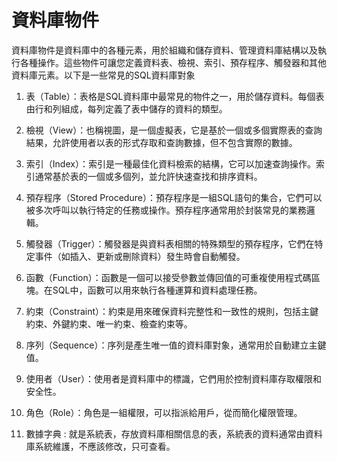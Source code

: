 # 資料庫物件
資料庫物件是資料庫中的各種元素，用於組織和儲存資料、管理資料庫結構以及執行各種操作。這些物件可讓您定義資料表、檢視、索引、預存程序、觸發器和其他資料庫元素。以下是一些常見的SQL資料庫對象

1. 表（Table）：表格是SQL資料庫中最常見的物件之一，用於儲存資料。每個表由行和列組成，每列定義了表中儲存的資料的類型。 

2. 檢視（View）：也稱視圖，是一個虛擬表，它是基於一個或多個實際表的查詢結果，允許使用者以表的形式存取和查詢數據，但不包含實際的數據。 

3. 索引（Index）：索引是一種最佳化資料檢索的結構，它可以加速查詢操作。索引通常基於表的一個或多個列，並允許快速查找和排序資料。

4. 預存程序（Stored Procedure）：預存程序是一組SQL語句的集合，它們可以被多次呼叫以執行特定的任務或操作。預存程序通常用於封裝常見的業務邏輯。 

5. 觸發器（Trigger）：觸發器是與資料表相關的特殊類型的預存程序，它們在特定事件（如插入、更新或刪除資料）發生時會自動觸發。 

6. 函數（Function）：函數是一個可以接受參數並傳回值的可重複使用程式碼區塊。在SQL中，函數可以用來執行各種運算和資料處理任務。

7. 約束（Constraint）：約束是用來確保資料完整性和一致性的規則，包括主鍵約束、外鍵約束、唯一約束、檢查約束等。 

8. 序列（Sequence）：序列是產生唯一值的資料庫對象，通常用於自動建立主鍵值。 

9. 使用者（User）：使用者是資料庫中的標識，它們用於控制資料庫存取權限和安全性。 

10. 角色（Role）：角色是一組權限，可以指派給用戶，從而簡化權限管理。

11. 數據字典 : 就是系統表，存放資料庫相關信息的表，系統表的資料通常由資料庫系統維護，不應該修改，只可查看。


</br>

</br>
